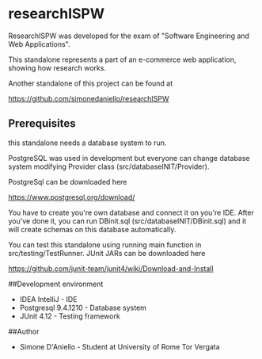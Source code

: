 # researchISPW

ResearchISPW was developed for the exam of "Software Engineering and Web Applications".

This standalone represents a part of an e-commerce web application, showing how research works.

Another standalone of this project can be found at 

https://github.com/simonedaniello/researchISPW


## Prerequisites

this standalone needs a database system to run.

PostgreSQL was used in development but everyone can change database system modifying Provider class (src/databaseINIT/Provider).

PostgreSql can be downloaded here 

https://www.postgresql.org/download/


You have to create you're own database and connect it on you're IDE.
After you've done it, you can run DBinit.sql (src/databaseINIT/DBinit.sql) and it will create schemas on this database automatically.

You can test this standalone using running main function in src/testing/TestRunner. 
JUnit JARs can be downloaded here

https://github.com/junit-team/junit4/wiki/Download-and-Install

##Development environment

* IDEA IntelliJ - IDE
* Postgresql 9.4.1210 - Database system
* JUnit 4.12 - Testing framework

##Author

* Simone D'Aniello - Student at University of Rome Tor Vergata